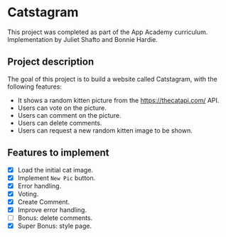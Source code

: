 # Catstagram
This project was completed as part of the App Academy curriculum. Implementation by Juliet Shafto and Bonnie Hardie.

## Project description
The goal of this project is to build a website called Catstagram, with the following features:

- It shows a random kitten picture from the https://thecatapi.com/ API.
- Users can vote on the picture.
- Users can comment on the picture.
- Users can delete comments.
- Users can request a new random kitten image to be shown.

## Features to implement
- [x] Load the initial cat image.
- [x] Implement `New Pic` button.
- [x] Error handling.
- [x] Voting.
- [x] Create Comment.
- [x] Improve error handling.
- [ ] Bonus: delete comments.
- [x] Super Bonus: style page.
